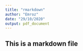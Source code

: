 ```yaml
---
title: "rmarkdown"
author: "Emroz"
date: "29/10/2020"
output: pdf_document
---
```


## This is a markdown file